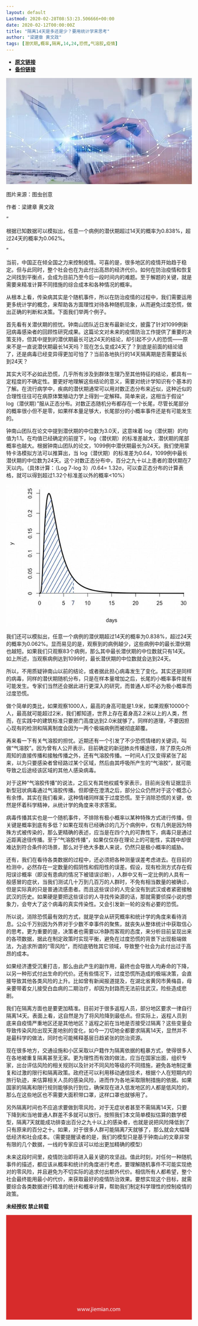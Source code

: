 ```yaml
---
layout: default
Lastmod: 2020-02-28T08:53:23.506666+00:00
date: 2020-02-12T00:00:00Z
title: "隔离14天是多还是少？要用统计学来思考"
author: "梁建章 黄文政"
tags: [潜伏期,概率,隔离,14,24,恐慌,气溶胶,疫情]
---
```


* [**原文链接**](http://mp.weixin.qq.com/s?__biz=MjM5NTE0ODc2Nw==&mid=2650463130&idx=2&sn=6391047c5f04e22192234ef6c41b8a6f&chksm=bef29d2a8985143c4927d2e944b3957d349f02289a550cd915cbfc571ad00c89ef0a5ef2187a#rd)
* [**备份链接**](http://archive.today/AKTwd)


![](/images/post/0a9e1d0abae5dda7300a8eec814c21ec.jpg)

图片来源：图虫创意

作者：梁建章 黄文政

“

  

根据已知数据可以模拟出，任意一个病例的潜伏期超过14天的概率为0.838%，超过24天的概率为0.062%。

  

”

当前，中国正在倾全国之力来控制疫情。可喜的是，很多地区的疫情开始趋于稳定。但与此同时，整个社会也在为此付出高昂的经济代价。如何在防治疫情和恢复之间找到平衡点，会成为目前乃至今后一段时间内的难题。至于解题的关键，就是需要来精准计算不同措施的综合成本和各种情况的概率。  

从根本上看，传染病其实是个随机事件，所以在防治疫情的过程中，我们需要运用更多统计学的概念，来帮助各方面理性对待各种随机现象，从而避免过度恐慌，做出正确的判断和决策。下面我们举两个例子。

首先看有关潜伏期的担忧。钟南山团队近日发布最新论文，披露了针对1099例新冠病毒感染者的回顾性研究成果。这篇论文对未来的疫情防治工作提供了重要的决策支持，但其中提到的潜伏期最长可达24天的结论，却引起不少人的恐慌——原来不是一直说潜伏期最长14天吗？现在怎么变成24天了？到底是前面的结论错了，还是病毒已经变异得更加可怕了？当前各地执行的14天隔离期是否需要延长到24天？

其实大可不必如此恐慌，几乎所有涉及到群体生理乃至其他特征的结论，都具有一定程度的不确定性。要更好地理解这些结论的意义，需要对统计学知识有个基本的了解。在流行病学中，疾病的潜伏期通常可以用对数正态分布来近似，这种近似的合理性往往可在病原体繁殖动力学上得到一定解释。简单来说，这相当于假设“ log（潜伏期）”服从正态分布。对数正态随机分布都存在一个长尾，尽管长尾部分的概率很小但不是零，如果样本量足够大，长尾部分的小概率事件还是有可能发生的。

钟南山团队在论文中提到潜伏期的中位数为3.0天，这意味着 log（潜伏期）的均值为1.1。在均值已经确定的前提下，log（潜伏期）的标准差越大，潜伏期的尾部概率也越大。根据钟南山团队的论文，1099例中潜伏期最长为24天。我们使用蒙特卡洛模拟方法可以推算出，当 log（潜伏期）的标准差为0.64，1099例中最长潜伏期的中位数为24天。这个对数正态分布中，百分之九十以上患者的潜伏期在7天以内。（具体计算：（Log 7-log 3）/0.64= 1.32σ，可以查正态分布的计算表格，就可以得到超过1.32个标准差以外的概率<10%）

![](/images/post/a26f5c1bcb3ee3b512d76ce90b63b348.jpg)

我们还可以模拟出，任意一个病例的潜伏期超过14天的概率为0.838%，超过24天的概率为0.062%。显而易见的是，观察到的病例越少，这些病例中的最长潜伏期也越短。如果我们只观察83个病例，那么其中最长潜伏期的中位数就只有14天。如上所述，当观察病例达到1099时，最长潜伏期的中位数就会达到24天。 

所以，不用质疑钟南山以前的结论，或者据此担心病毒发生了变化。其实还是同样的病毒，同样的潜伏期随机分布，只是在样本量增加之后，长尾的小概率事件就有可能发生。专家们当然还会据此进行更深入的研究，而普通人却不必为极小概率而过度恐慌。

做个简单的类比，如果观察1000人，最高的身高可能是1.9米，如果观察10000个人，最高就可能超过2米，我们都知道，世界上存在着身高2.2米以上的人类，然而，在实践中的建筑标准只要房门高度达到2.0米就够了。同样的道理，不要因担心现有的检测和隔离制度会因为一两个极端病例而被彻底颠覆。

再来看一下有关气溶胶的担忧。近期还有一个引发了不少恐慌情绪的关键词，叫做“气溶胶”。因为曾有人公开表示，目前确定的新冠肺炎传播途径，除了原先众所周知的直接传播和接触传播之外，还有气溶胶传播。一时间人们又变得紧张了起来，以为只要感染者曾经路过某个区域，然后由其呼吸所产生的“气溶胶”，就可能导致之后途经该区域的其他人感染病毒。

对于这种“气溶胶传播”的说法，之后又有其他权威专家表示，目前尚没有证据显示新型冠状病毒通过气溶胶传播。但即便在澄清之后，部分公众仍然对于这个概念心有余悸。其实在我们看来，这种情绪同样属于过度恐慌。至于消除恐慌的关键，依然是怀着科学精神，从统计学的角度来寻求答案。

病毒传播其实也是一个随机事件，不排除有极小概率以某种特殊方式进行传播，但关键是概率到底有多低？如果在现有已经确诊的几万个病例中，仅有几例是因为特殊方式被传染的，那么更精确的表述，应当是在四个九的可靠性下，病毒只是通过近距离途径传播。至于“气溶胶传播”，如果仅仅存在理论上的可能性，实践中却很难达到符合条件的场景，那么对于绝大多数人来说，仍然只是极小概率的威胁。

还有，我们在看待各类数据的过程中，还必须把各种测量误差考虑进去。在目前的检测中，必然存在一定数量的假阴性和假阳性的误差。假设，现有检测方式存在假阳误诊概率（即没有患病的情况下被错误诊断），人群中又有一定比例的人具有一般感冒的症状，当我们测试几十万到几百万的人群时，不免有相当数量的被确诊，但是实际真的只是普通流感患者。而且这些误诊的人完全没有到武汉或者紧密接触武汉的历史。如果硬是要把这些误诊的人寻找传染源的话，那就需要侦探小说的想象力，会夸大了这个病毒的真实传染性。又会引发新一轮的没有必要的恐慌。

所以说，消除恐慌最有效的方式，就是学会从研究概率和统计学的角度来看待消息。公众千万别因为外界对于少数不幸事件的聚焦，就丧失从整体统计中获取信心的思考。更为重要的是，决策者也需要以冷静而客观的态度，来分析目前呈现出来的各项数据，据此在制定政策时实现平衡，避免在过度恐慌的背景下出现极端做法，为追求所谓的“零风险”，而彻底牺牲其它领域，导致整个社会为此付出过于高昂的成本。

如果经济遭受沉重打击，那么由此产生的副作用，最终也会导致人均寿命的下降，以另一种形式付出生命的代价。还有些情况下，过度恐慌所造成的极端决策，会直接导致其他各类风险的上升。比如曾有新闻报道提及，在湖北省黄冈市黄梅县，母亲要带着女儿接受白血病的二期治疗，却因为封路而无法前往武汉，险些造成悲剧。

我们在隔离方面也是要更加精准。目前对于很多返程人员，部分地区要求一律自行隔离14天。表面上看，这自然是为了将风险降到最低点。但实际上，返程人员到底来自疫情严重地区还是其他地区？返程之前在当地是否接受过隔离？这些变量会导致传染风险出现天差地别的变化，如今一刀切地全都要求隔离14天，显然并不是最科学的做法，同时也可能稀释基层日趋紧张的防治资源。

现在很多地方，交通设施和小区采取以户籍作为隔离依据的粗暴方式，使得很多人在各地被重复隔离甚至无家。更为理性而有效的做法，应当在国家出面，组织专家，出台评估风险的相关规则以及针对不同风险等级的不同措施，避免各地制定重复和过激的限行和隔离政策。政府还可以利用移动通信技术，根据个人在短期内的旅行轨迹，来估算相关人员的感染风险，进而作为各地采取限制措施的依据。如果国家的隔离和限行规则能够执行到位，确保现在进入低发地区的人都是低风险的，那么在这些地区也不需要大面积带口罩，这样口罩也就够用了。

另外隔离时间也不应追求要做到零风险，对于无症状者甚至不需隔离14天，只要下降到和当地普通人群差不多就可以放行。按照我们本文简单模拟估算的数学模型，隔离7天就能成功排查出百分之九十以上的感染者，也就是说把风险降低到了只有原来的百分之十。如果，对于很多人群可能隔离7天就够了，那么就会大幅降低经济和社会成本。（需要提醒读者的是，我们的模型只是基于钟南山的文章非常有限的几个数据，一线的专家应该可以给出更加精确的模型）

未来这段时间里，疫情防治即将进入最关键的攻坚战。值此时刻，对任何一种随机事件的描述，都应该从概率和统计的角度进行考虑，要理解随机事件不可能实现绝对的零风险，并且避免为不切实际的追求付出额外代价。相信所有人都希望，整个社会最终能用最小的代价，来获取最好的疫情防治效果。要想实现这个目标，就需要综合各类数据进行精准的统计和概率计算，帮助我们制定科学理性的控制疫情的政策。

  

**未经授权 禁止转载**

  

  

![](/images/post/3ef9527fd7edfb43b0c70486c7a956af.jpg)

